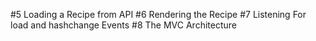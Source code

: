 #5 Loading a Recipe from API
#6 Rendering the Recipe
#7 Listening For load and hashchange Events
#8 The MVC Architecture